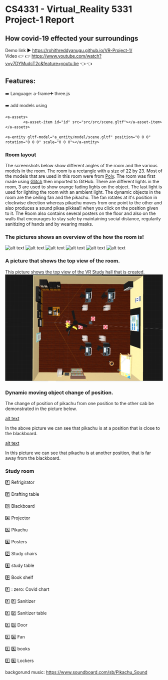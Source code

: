 
# CS4331 - Virtual_Reality 5331 Project-1 Report

## How covid-19 effected your surroundings

Demo link :arrow_forward: https://rohithreddyanugu.github.io/VR-Project-1/     
Video :point_right: :point_right: https://www.youtube.com/watch?v=y7DYMudcT2c&feature=youtu.be  :point_left: :point_left:

## Features:
:arrow_right: Language:  a-frame:heavy_plus_sign: three.js

:arrow_right: add models using 
```
<a-assets>
        <a-asset-item id="id" src="src/src/scene.gltf"></a-asset-item>
</a-assets>  

<a-entity gltf-model="a_entity/model/scene.gltf" position="0 0 0" rotation="0 0 0" scale="0 0 0"></a-entity>
```

### Room layout
The screenshots below show different angles of the room and the various models in the room. The room is a rectangle with a size of 22 by 23. Most of the models that are used in this room were from [Poly](https://poly.google.com/). The room was first made using [Glitch](https://glitch.com/) then imported to GitHub. There are  different lights in the room, 3 are used to show orange fading lights on the object. The last light is used for lighting the room with an ambient light. The dynamic objects in the room are the ceiling fan and the pikachu. The fan rotates at it's position in clockwise direction whereas pikachu moves from one point to the other and also produces a sound pikaa pikkaa!! when you click on the position given to it.
The Room also contains several posters on the floor and also on the walls that encourages to stay safe by maintaining social distance, regularily sanitizing of hands and by wearing masks.

### The pictures shows an overview of the how the room is!

![alt text](https://github.com/rohithreddyanugu/VR-Project-1/blob/main/2020-09-27%20(1).png)
![alt text](https://github.com/rohithreddyanugu/VR-Project-1/blob/main/2020-09-27%20(10).png)
![alt text](https://github.com/rohithreddyanugu/VR-Project-1/blob/main/2020-10-04%20(3).png)
![alt text](https://github.com/rohithreddyanugu/VR-Project-1/blob/main/2020-09-27%20(3).png)
![alt text](https://github.com/rohithreddyanugu/VR-Project-1/blob/main/2020-09-27%20(6).png)
![alt text](https://github.com/rohithreddyanugu/VR-Project-1/blob/main/2020-09-27%20(12).png)

### A picture that shows the top view of the room.
This picture shows the top view of the VR Study hall that is created.
![alt text](https://github.com/rohithreddyanugu/VR-Project-1/blob/main/top%20view.png)


### Dynamic moving object change of position.
The change of position of pikachu from one position to the other cab be demonstrated in the picture below.

[alt text](https://github.com/rohithreddyanugu/VR-Project-1/blob/main/2020-10-04%20(5).png)

In the above picture we can see that pikachu is at a position that is close to the blackboard.

[alt text](https://github.com/rohithreddyanugu/VR-Project-1/blob/main/2020-10-04%20(6).png)

In this picture we can see that pikachu is at another position, that is far away from the blackboard.


### **Study room**
:one: Refrigirator   

:two: Drafting table

:three: Blackboard

:four: Projector 

:five: Pikachu

:six: Posters

:seven: Study chairs 

:eight: study table

:nine: Book shelf

:one: : zero: Covid chart

:one: :one: Sanitizer  

:one: :two: Sanitizer table

:one: :three: Door

:one: :four: Fan

:one: :five: books

:one: :six: Lockers

backgorund music: https://www.soundboard.com/sb/Pikachu_Sound


